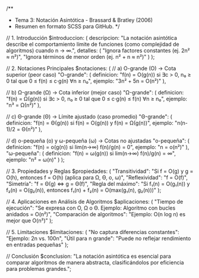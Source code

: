 /**
 * Tema 3: Notación Asintótica - Brassard & Bratley (2006)
 * Resumen en formato SCSS para GitHub.
 */

// 1. Introducción
$introduccion: (
  descripcion: "La notación asintótica describe el comportamiento límite de funciones (como complejidad de algoritmos) cuando n → ∞.",
  detalles: (
    "Ignora factores constantes (ej. 2n² ≈ n²)",
    "Ignora términos de menor orden (ej. n² + n ≈ n²)"
  )
);

// 2. Notaciones Principales
$notaciones: (
  // a) O-grande (O) → Cota superior (peor caso)
  "O-grande": (
    definicion: "f(n) = O(g(n)) si ∃c > 0, n₀ ≥ 0 tal que 0 ≤ f(n) ≤ c·g(n) ∀n ≥ n₀",
    ejemplo: "3n² + 5n = O(n²)"
  ),

  // b) Ω-grande (Ω) → Cota inferior (mejor caso)
  "Ω-grande": (
    definicion: "f(n) = Ω(g(n)) si ∃c > 0, n₀ ≥ 0 tal que 0 ≤ c·g(n) ≤ f(n) ∀n ≥ n₀",
    ejemplo: "n³ = Ω(n²)"
  ),

  // c) Θ-grande (Θ) → Límite ajustado (caso promedio)
  "Θ-grande": (
    definicion: "f(n) = Θ(g(n)) si f(n) = O(g(n)) y f(n) = Ω(g(n))",
    ejemplo: "n(n-1)/2 = Θ(n²)"
  ),

  // d) o-pequeña (o) y ω-pequeña (ω) → Cotas no ajustadas
  "o-pequeña": (
    definicion: "f(n) = o(g(n)) si lim(n→∞) f(n)/g(n) = 0",
    ejemplo: "n = o(n²)"
  ),
  "ω-pequeña": (
    definicion: "f(n) = ω(g(n)) si lim(n→∞) f(n)/g(n) = ∞",
    ejemplo: "n² = ω(n)"
  )
);

// 3. Propiedades y Reglas
$propiedades: (
  "Transitividad": "Si f = O(g) y g = O(h), entonces f = O(h) (aplica para Ω, Θ, o, ω)",
  "Reflexividad": "f = O(f)",
  "Simetría": "f = Θ(g) ⇔ g = Θ(f)",
  "Regla del máximo": "Si f₁(n) = O(g₁(n)) y f₂(n) = O(g₂(n)), entonces f₁(n) + f₂(n) = O(max(g₁(n), g₂(n)))"
);

// 4. Aplicaciones en Análisis de Algoritmos
$aplicaciones: (
  "Tiempo de ejecución": "Se expresa con O, Ω o Θ. Ejemplo: Algoritmo con bucles anidados = O(n²)",
  "Comparación de algoritmos": "Ejemplo: O(n log n) es mejor que O(n²)"
);

// 5. Limitaciones
$limitaciones: (
  "No captura diferencias constantes": "Ejemplo: 2n vs. 100n",
  "Útil para n grande": "Puede no reflejar rendimiento en entradas pequeñas"
);

// Conclusión
$conclusion: "La notación asintótica es esencial para comparar algoritmos de manera abstracta, clasificándolos por eficiencia para problemas grandes.";
